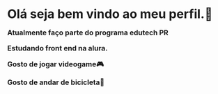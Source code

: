 <h1> Olá seja bem vindo ao meu perfil.🤚 </ h1>

<p style="font-size: 16px"><strong>Atualmente faço parte do programa edutech PR</strong></p>

<p style="font-size: 16px">Estudando front end na alura.</p>

<p style="font-size: 16px">Gosto de jogar videogame🎮</p>

<p style="font-size: 16px">Gosto de andar de bicicleta🚴</p>
